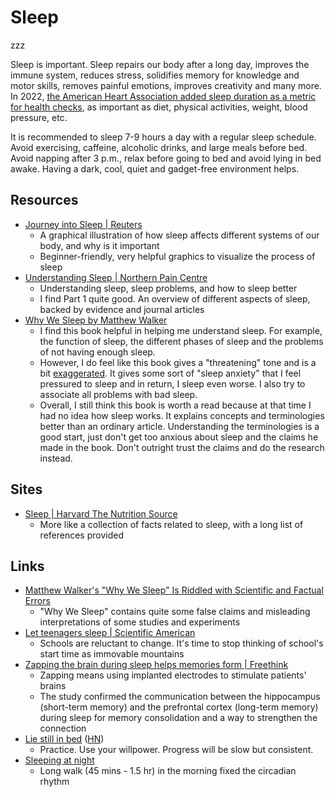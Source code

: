 # Sleep

zzz

Sleep is important. Sleep repairs our body after a long day, improves the immune
system, reduces stress, solidifies memory for knowledge and motor skills,
removes painful emotions, improves creativity and many more. In 2022,
[the American Heart Association added sleep duration as a metric for health checks](https://newsroom.heart.org/news/american-heart-association-adds-sleep-to-cardiovascular-health-checklist),
as important as diet, physical activities, weight, blood pressure, etc.

It is recommended to sleep 7-9 hours a day with a regular sleep schedule. Avoid
exercising, caffeine, alcoholic drinks, and large meals before bed. Avoid
napping after 3 p.m., relax before going to bed and avoid lying in bed awake.
Having a dark, cool, quiet and gadget-free environment helps.

## Resources

- [Journey into Sleep | Reuters](https://www.reuters.com/graphics/HEALTH-SLEEP/mopakyjmnpa/)
  - A graphical illustration of how sleep affects different systems of our body,
    and why is it important
  - Beginner-friendly, very helpful graphics to visualize the process of sleep
- [Understanding Sleep | Northern Pain Centre](https://www.northernpaincentre.com.au/wellness/chronic-pain-sleep/)
  - Understanding sleep, sleep problems, and how to sleep better
  - I find Part 1 quite good. An overview of different aspects of sleep, backed
    by evidence and journal articles
- [Why We Sleep by Matthew Walker](https://www.goodreads.com/book/show/34466963-why-we-sleep)
  - I find this book helpful in helping me understand sleep. For example, the
    function of sleep, the different phases of sleep and the problems of not
    having enough sleep.
  - However, I do feel like this book gives a "threatening" tone and is a bit
    [exaggerated](https://guzey.com/books/why-we-sleep/). It gives some sort of
    "sleep anxiety" that I feel pressured to sleep and in return, I sleep even
    worse. I also try to associate all problems with bad sleep.
  - Overall, I still think this book is worth a read because at that time I had
    no idea how sleep works. It explains concepts and terminologies better than
    an ordinary article. Understanding the terminologies is a good start, just
    don't get too anxious about sleep and the claims he made in the book. Don't
    outright trust the claims and do the research instead.

## Sites

- [Sleep | Harvard The Nutrition Source](https://www.hsph.harvard.edu/nutritionsource/sleep/)
  - More like a collection of facts related to sleep, with a long list of
    references provided

## Links

- [Matthew Walker's "Why We Sleep" Is Riddled with Scientific and Factual Errors](https://guzey.com/books/why-we-sleep/)
  - "Why We Sleep" contains quite some false claims and misleading
    interpretations of some studies and experiments
- [Let teenagers sleep | Scientific American](https://www.scientificamerican.com/article/let-teenagers-sleep/)
  - Schools are reluctant to change. It's time to stop thinking of school's
    start time as immovable mountains
- [Zapping the brain during sleep helps memories form | Freethink](https://www.freethink.com/health/memory-consolidation-brain-stimulation)
  - Zapping means using implanted electrodes to stimulate patients' brains
  - The study confirmed the communication between the hippocampus (short-term
    memory) and the prefrontal cortex (long-term memory) during sleep for memory
    consolidation and a way to strengthen the connection
- [Lie still in bed](https://ognjen.io/lie-still-in-bed/)
  ([HN](https://news.ycombinator.com/item?id=37281060))
  - Practice. Use your willpower. Progress will be slow but consistent.
- [Sleeping at night](https://www.marginalia.nu/log/86-sleep/)
  - Long walk (45 mins - 1.5 hr) in the morning fixed the circadian rhythm
